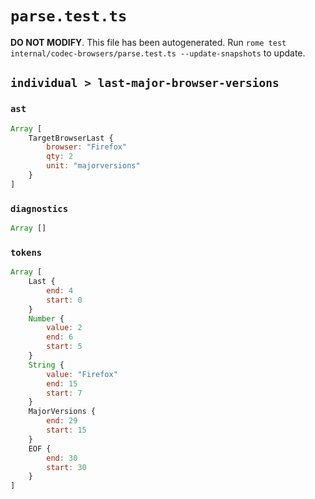 # `parse.test.ts`

**DO NOT MODIFY**. This file has been autogenerated. Run `rome test internal/codec-browsers/parse.test.ts --update-snapshots` to update.

## `individual > last-major-browser-versions`

### `ast`

```javascript
Array [
	TargetBrowserLast {
		browser: "Firefox"
		qty: 2
		unit: "majorversions"
	}
]
```

### `diagnostics`

```javascript
Array []
```

### `tokens`

```javascript
Array [
	Last {
		end: 4
		start: 0
	}
	Number {
		value: 2
		end: 6
		start: 5
	}
	String {
		value: "Firefox"
		end: 15
		start: 7
	}
	MajorVersions {
		end: 29
		start: 15
	}
	EOF {
		end: 30
		start: 30
	}
]
```
